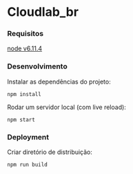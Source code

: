 # Cloudlab_br

### Requisitos

[node v6.11.4](https://nodejs.org/en/)

### Desenvolvimento

Instalar as dependências do projeto:

```
npm install
```

Rodar um servidor local (com live reload):

```
npm start
```

### Deployment

Criar diretório de distribuição:

```
npm run build
```

